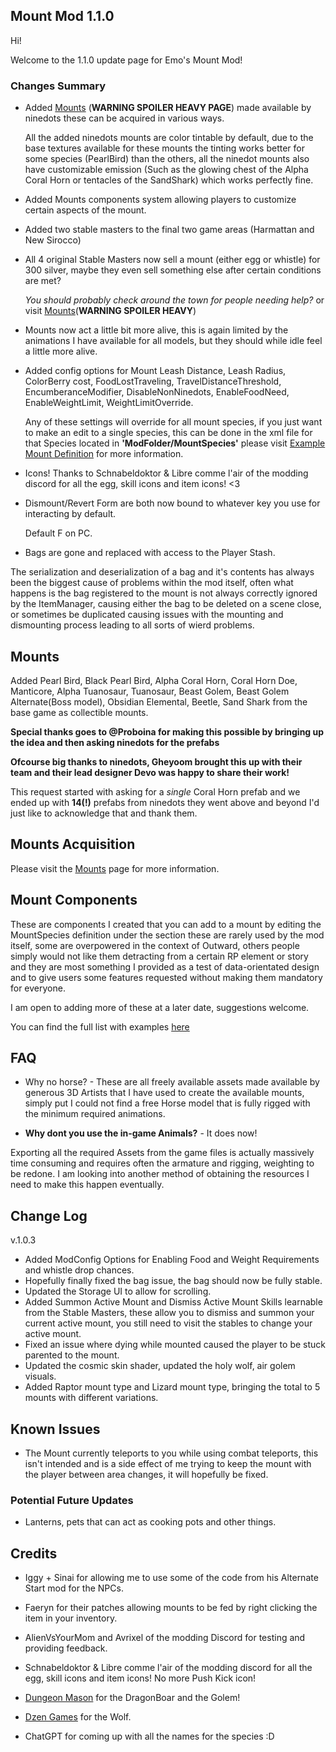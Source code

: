 ## Mount Mod 1.1.0
Hi! 

Welcome to the 1.1.0 update page for Emo's Mount Mod!

### Changes Summary 

- Added [Mounts](https://github.com/Grim-/Outward.Mount/blob/main/docs/Mounts.md) (**WARNING SPOILER HEAVY PAGE**) made available by ninedots these can be acquired in various ways.

    All the added ninedots mounts are color tintable by default, due to the base textures available for these mounts the tinting works better for some species (PearlBird) than the others, all the ninedot mounts also have customizable emission (Such as the glowing chest of the Alpha Coral Horn or tentacles of the SandShark) which works perfectly fine.

- Added Mounts components system allowing players to customize certain aspects of the mount.

- Added two stable masters to the final two game areas (Harmattan and New Sirocco)

- All 4 original Stable Masters now sell a mount (either egg or whistle) for 300 silver, maybe they even sell something else after certain conditions are met? 

    *You should probably check around the town for people needing help?* or visit [Mounts](https://github.com/Grim-/Outward.Mount/blob/main/docs/Mounts.md)(**WARNING SPOILER HEAVY**)


- Mounts now act a little bit more alive, this is again limited by the animations I have available for all models, but they should while idle feel a little more alive.

- Added config options for Mount Leash Distance, Leash Radius, ColorBerry cost, FoodLostTraveling, TravelDistanceThreshold, EncumberanceModifier, DisableNonNinedots, EnableFoodNeed, EnableWeightLimit, WeightLimitOverride.
    
    Any of these settings will override for all mount species, if you just want to make an edit to a single species, this can be done in the xml file for that Species located in **'ModFolder/MountSpecies'** please visit [Example Mount Definition](https://github.com/Grim-/Outward.Mount/edit/main/docs/ExampleMountDefinition.md) for more information.

- Icons!
    Thanks to Schnabeldoktor &  Libre comme l'air of the modding discord for all the egg, skill icons and item icons! <3

- Dismount/Revert Form are both now bound to whatever key you use for interacting by default. 

    Default F on PC.

- Bags are gone and replaced with access to the Player Stash.

The serialization and deserialization of a bag and it's contents has always been the biggest cause of problems within the mod itself, often what happens is the bag registered to the mount is not always correctly ignored by the ItemManager, causing either the bag to be deleted on a scene close, or sometimes be duplicated causing issues with the mounting and dismounting process leading to all sorts of wierd problems.

## Mounts

Added Pearl Bird, Black Pearl Bird, Alpha Coral Horn, Coral Horn Doe, Manticore, Alpha Tuanosaur, Tuanosaur, Beast Golem, Beast Golem Alternate(Boss model), Obsidian Elemental, Beetle, Sand Shark from the base game as collectible mounts. 

**Special thanks goes to @Proboina for making this possible by bringing up the idea and then asking ninedots for the prefabs** 

**Ofcourse big thanks to ninedots, Gheyoom brought this up with their team and their lead designer Devo was happy to share their work!**

This request started with asking for a *single* Coral Horn prefab and we ended up with **14(!)** prefabs from ninedots they went above and beyond I'd just like to acknowledge that and thank them.


## Mounts Acquisition
Please visit the [Mounts](https://github.com/Grim-/Outward.Mount/blob/main/Mounts.md) page for more information.



## Mount Components
These are components I created that you can add to a mount by editing the MountSpecies definition under the <MountComponents> </MountComponents> section these are rarely used by the mod itself, some are overpowered in the context of Outward, others people simply would not like them detracting from a certain RP element or story and they are most something I provided as a test of data-orientated design and to give users some features requested without making them mandatory for everyone.

I am open to adding more of these at a later date, suggestions welcome.


You can find the full list with examples [here](https://github.com/Grim-/Outward.Mount/blob/main/docs/MountComponents.md)

## FAQ 

- Why no horse? - These are all freely available assets made available by generous 3D Artists that I have used to create the available mounts, simply put I could not find a free Horse model that is fully rigged with the minimum required animations.

- __Why dont you use the in-game Animals?__ - It does now!

Exporting all the required Assets from the game files is actually massively time consuming and requires often the armature and rigging, weighting to be redone. I am looking into another method of obtaining the resources I need to make this happen eventually.

## Change Log

v.1.0.3 
- Added ModConfig Options for Enabling Food and Weight Requirements and whistle drop chances.
- Hopefully finally fixed the bag issue, the bag should now be fully stable. 
- Updated the Storage UI to allow for scrolling.
- Added Summon Active Mount and Dismiss Active Mount Skills learnable from the Stable Masters, these allow you to dismiss and summon your current active mount, you still need to visit the stables to change your active mount.
- Fixed an issue where dying while mounted caused the player to be stuck parented to the mount.
- Updated the cosmic skin shader, updated the holy wolf, air golem visuals.
- Added Raptor mount type and Lizard mount type, bringing the total to 5 mounts with different variations.

## Known Issues
- The Mount currently teleports to you while using combat teleports, this isn't intended and is a side effect of me trying to keep the mount with the player between area changes, it will hopefully be fixed.

### Potential Future Updates
 - Lanterns, pets that can act as cooking pots and other things. 

## Credits

- Iggy + Sinai for allowing me to use some of the code from his Alternate Start mod for the NPCs.

- Faeryn for their patches allowing mounts to be fed by right clicking the item in your inventory.

- AlienVsYourMom and Avrixel of the modding Discord for testing and providing feedback.

- Schnabeldoktor &  Libre comme l'air of the modding discord for all the egg, skill icons and item icons! No more Push Kick icon!

- [Dungeon Mason](https://assetstore.unity.com/packages/3d/characters/creatures/dragon-the-soul-eater-and-dragon-boar-77121#description) for the DragonBoar and the Golem!

- [Dzen Games](https://assetstore.unity.com/packages/3d/characters/animals/wolf-animated-45505#description) for the Wolf.

- ChatGPT for coming up with all the names for the species :D
